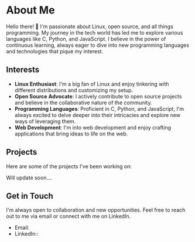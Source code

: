 # About Me

Hello there! 👋 I'm passionate about Linux, open source, and all things programming. My journey in the tech world has led me to explore various languages like C, Python, and JavaScript. I believe in the power of continuous learning, always eager to dive into new programming languages and technologies that pique my interest.

## Interests

- **Linux Enthusiast**: I'm a big fan of Linux and enjoy tinkering with different distributions and customizing my setup.
- **Open Source Advocate**: I actively contribute to open source projects and believe in the collaborative nature of the community.
- **Programming Languages**: Proficient in C, Python, and JavaScript, I'm always excited to delve deeper into their intricacies and explore new ways of leveraging them.
- **Web Development**: I'm into web development and enjoy crafting applications that bring ideas to life on the web.

## Projects

Here are some of the projects I've been working on:

Will update soon....

## Get in Touch

I'm always open to collaboration and new opportunities. Feel free to reach out to me via email or connect with me on LinkedIn.

- Email: 
- LinkedIn::
